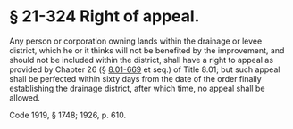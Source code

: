 # § 21-324 Right of appeal.

<p>Any person or corporation owning lands within the drainage or levee district, which he or it thinks will not be benefited by the improvement, and should not be included within the district, shall have a right to appeal as provided by Chapter 26 (§ <a href='http://law.lis.virginia.gov/vacode/8.01-669/'>8.01-669</a> et seq.) of Title 8.01; but such appeal shall be perfected within sixty days from the date of the order finally establishing the drainage district, after which time, no appeal shall be allowed.</p><p>Code 1919, § 1748; 1926, p. 610.</p>
